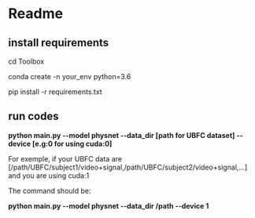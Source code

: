 # Readme

## install requirements

cd Toolbox

conda create -n your_env python=3.6

pip install -r requirements.txt

## run codes

**python main.py --model physnet --data_dir [path for UBFC dataset] --device [e.g:0 for using cuda:0]**

For exemple, if your UBFC data are [/path/UBFC/subject1/video+signal,/path/UBFC/subject2/video+signal,...] and you are using cuda:1

The command should be:

**python main.py --model physnet --data_dir  /path  --device 1**

